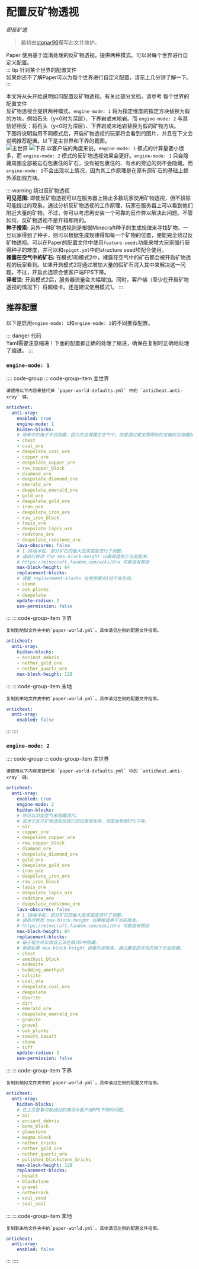 # 配置反矿物透视
*即反矿透*  
> 最初由[stonar96](https://github.com/stonar96)攥写此文并维护。    

Paper 使用基于混淆处理的反矿物透视，提供两种模式。可以对每个世界进行自定义配置。  
::: tip 针对某个世界的配置文件  
如果你还不了解Paper可以为每个世界进行自定义配置，请花上几分钟了解一下。  
:::

本文将从头开始说明如何配置反矿物透视。有关此部分文档，请参考 每个世界的配置文件    
反矿物透视会提供两种模式。`engine-mode: 1` 将为指定维度的指定方块替换为假的方块，例如石头（y<0时为深层）、下界岩或末地岩。而 `engine-mode: 2` 与其恰好相反：将石头（y<0时为深层）、下界岩或末地岩替换为假的矿物方块。    
下图将说明启用不同模式后，开启矿物透视的玩家将会看到的图片，并且在下文会说明推荐配置。以下是主世界和下界的截图。  
![主世界](https://docs.papermc.io/assets/images/anti-xray-overworld-3443fb41851dc5d9082f2956268232a1.png)
![下界](https://docs.papermc.io/assets/images/anti-xray-nether-05e6e894ce876f94d4463e1f491d1030.png)
以客户端的角度来说，`engine-mode: 1` 模式的计算量要小很多，而 `engine-mode: 2` 模式的反矿物透视效果会更好。`engine-mode: 1` 只会隐藏周围全部被岩石包裹住的矿石，没有被包裹住的、有水的旁边的则不会隐藏。而`engine-mode: 2`不会出现以上情况，因为其工作原理是在原有原矿石的基础上额外添加假方块。

::: warning 绕过反矿物透视    
**可见范围:** 即使反矿物透视可以在服务器上阻止多数玩家使用矿物透视，但不排除可能绕过的现象。通过分析反矿物透视的工作原理，玩家在服务器上可以看到他们附近大量的矿物。不过，你可以考虑再安装一个可靠的反作弊以解决此问题。不管如何，反矿物透视不是开箱即用的。  
**种子搜索:** 另外一种矿物透视则是根据Minecraft种子的生成规律来寻找矿物。一旦玩家得到了种子，则可以根据生成规律得知每一个矿物的位置，便能完全绕过反矿物透视。可以在Paper的配置文件中使用`feature-seeds`功能来增大玩家强行获得种子的难度，并可以和`spigot.yml`中的structure seed项配合使用。   
**裸露在空气中的矿石:**  在模式1和模式2中，裸露在空气中的矿石都会被开启矿物透视的玩家看到。如果开启模式2将通过增加大量的假矿石混入其中来解决这一问题。不过，开启此选项会使客户端FPS下降。  
**译者注:** 开启模式2后，服务器流量会大幅增加。同时，客户端（至少在开启矿物透视的情况下）将超级卡。还是建议使用模式1。
:::

## 推荐配置
以下是启用`engine-mode: 1`和`engine-mode: 2`的不同推荐配置。  

::: danger 代码  
Yaml需要注意缩进！下面的配置都正确的处理了缩进，确保在复制时正确地处理了缩进。
::: 

### `engine-mode: 1`
:::: code-group
::: code-group-item 主世界 
```
请使用以下内容来替代掉 `paper-world-defaults.yml` 中的 `anticheat.anti-xray` 键。  
```
```yaml
anticheat:
  anti-xray:
    enabled: true
    engine-mode: 1
    hidden-blocks:
    # 地牢中的箱子不会隐藏，因为完全裸露在空气中。但是通过藏宝图得到的宝箱则会隐藏起来。
    - chest
    - coal_ore
    - deepslate_coal_ore
    - copper_ore
    - deepslate_copper_ore
    - raw_copper_block
    - diamond_ore
    - deepslate_diamond_ore
    - emerald_ore
    - deepslate_emerald_ore
    - gold_ore
    - deepslate_gold_ore
    - iron_ore
    - deepslate_iron_ore
    - raw_iron_block
    - lapis_ore
    - deepslate_lapis_ore
    - redstone_ore
    - deepslate_redstone_ore
    lava-obscures: false
    # 1.18版本起，部分矿石的最大生成高度进行了调整。
    # 请自行修改 the max-block-height 以确保适用于当前版本。
    # https://minecraft.fandom.com/wiki/Ore 可能很有帮助
    max-block-height: 64
    replacement-blocks:
    # 调整 replacement-blocks 在使用模式1时不会生效。
    - stone
    - oak_planks
    - deepslate
    update-radius: 2
    use-permission: false
```
:::
::: code-group-item 下界  
```
复制到地狱文件夹中的`paper-world.yml`。具体请见左侧的配置文件指南。  
```
```yaml
anticheat:
  anti-xray:
    hidden-blocks:
    - ancient_debris
    - nether_gold_ore
    - nether_quartz_ore
    max-block-height: 128
```
:::
::: code-group-item 末地  
```
复制到末地文件夹中的`paper-world.yml`。具体请见左侧的配置文件指南。  
```
```yaml
anticheat:
  anti-xray:
    enabled: false
```
:::
::::
### `engine-mode: 2`
:::: code-group
::: code-group-item 主世界
```
请使用以下内容来替代掉 `paper-world-defaults.yml` 中的 `anticheat.anti-xray` 键。
```  
```yaml
anticheat:
  anti-xray:
    enabled: true
    engine-mode: 2
    hidden-blocks:
    # 你可以添加空气来隐藏洞穴。
    # 这对于反开矿物透视找洞穴的玩家很有用，但是会导致FPS下降。
    - air
    - copper_ore
    - deepslate_copper_ore
    - raw_copper_block
    - diamond_ore
    - deepslate_diamond_ore
    - gold_ore
    - deepslate_gold_ore
    - iron_ore
    - deepslate_iron_ore
    - raw_iron_block
    - lapis_ore
    - deepslate_lapis_ore
    - redstone_ore
    - deepslate_redstone_ore
    lava-obscures: false
    # 1.18版本起，部分矿石的最大生成高度进行了调整。
    # 请自行修改 max-block-height 以确保适用于当前版本。
    # https://minecraft.fandom.com/wiki/Ore 可能很有帮助
    max-block-height: 64
    replacement-blocks:
    # 箱子是方块实体且无法在模式2中隐藏。
    # 但是如果 max-block-height 调整的足够高，通过藏宝图寻找的箱子也会隐藏。
    - chest
    - amethyst_block
    - andesite
    - budding_amethyst
    - calcite
    - coal_ore
    - deepslate_coal_ore
    - deepslate
    - diorite
    - dirt
    - emerald_ore
    - deepslate_emerald_ore
    - granite
    - gravel
    - oak_planks
    - smooth_basalt
    - stone
    - tuff
    update-radius: 2
    use-permission: false
```
:::
::: code-group-item 下界 
```
复制到地狱文件夹中的`paper-world.yml`。具体请见左侧的配置文件指南。   
``` 
```yaml
anticheat:
  anti-xray:
    hidden-blocks:
    # 在上文查看可能绕过的情况与客户端FPS下降的问题。
    - air
    - ancient_debris
    - bone_block
    - glowstone
    - magma_block
    - nether_bricks
    - nether_gold_ore
    - nether_quartz_ore
    - polished_blackstone_bricks
    max-block-height: 128
    replacement-blocks:
    - basalt
    - blackstone
    - gravel
    - netherrack
    - soul_sand
    - soul_soil
```
:::
::: code-group-item 末地  
```
复制到末地文件夹中的`paper-world.yml`。具体请见左侧的配置文件指南。    
```
```yaml
anticheat:
  anti-xray:
    enabled: false
```
:::
::::
